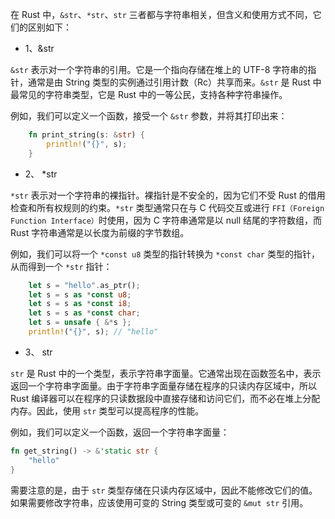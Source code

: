 在 Rust 中，`&str`、`*str`、`str` 三者都与字符串相关，但含义和使用方式不同，它们的区别如下：

* 1、&str

`&str` 表示对一个字符串的引用。它是一个指向存储在堆上的 UTF-8 字符串的指针，通常是由 String 类型的实例通过引用计数（Rc）共享而来。`&str` 是 Rust 中最常见的字符串类型，它是 Rust 中的一等公民，支持各种字符串操作。

例如，我们可以定义一个函数，接受一个 `&str` 参数，并将其打印出来：

```rust
    fn print_string(s: &str) {
        println!("{}", s);
    }
```
* 2、 *str

`*str` 表示对一个字符串的裸指针。裸指针是不安全的，因为它们不受 Rust 的借用检查和所有权规则的约束。`*str` 类型通常只在与 C 代码交互或进行 `FFI（Foreign Function Interface）`时使用，因为 C 字符串通常是以 null 结尾的字符数组，而 Rust 字符串通常是以长度为前缀的字节数组。

例如，我们可以将一个 `*const u8` 类型的指针转换为 `*const char` 类型的指针，从而得到一个 `*str` 指针：

```rust
    let s = "hello".as_ptr();
    let s = s as *const u8;
    let s = s as *const i8;
    let s = s as *const char;
    let s = unsafe { &*s };
    println!("{}", s); // "hello"
```
* 3、 str

`str` 是 Rust 中的一个类型，表示字符串字面量。它通常出现在函数签名中，表示返回一个字符串字面量。由于字符串字面量存储在程序的只读内存区域中，所以 Rust 编译器可以在程序的只读数据段中直接存储和访问它们，而不必在堆上分配内存。因此，使用 `str` 类型可以提高程序的性能。

例如，我们可以定义一个函数，返回一个字符串字面量：

```rust
fn get_string() -> &'static str {
    "hello"
}
```

需要注意的是，由于 `str` 类型存储在只读内存区域中，因此不能修改它们的值。如果需要修改字符串，应该使用可变的 String 类型或可变的 `&mut str` 引用。